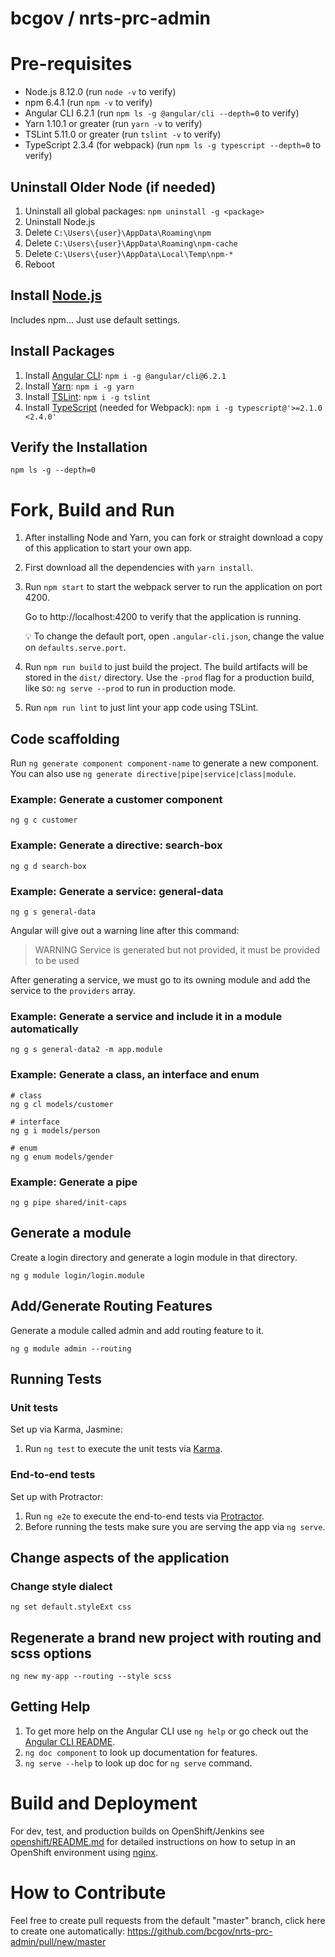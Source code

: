 # bcgov / nrts-prc-admin

# Pre-requisites

- Node.js 8.12.0 (run `node -v` to verify)
- npm 6.4.1 (run `npm -v` to verify)
- Angular CLI 6.2.1 (run `npm ls -g @angular/cli --depth=0` to verify)
- Yarn 1.10.1 or greater (run `yarn -v` to verify)
- TSLint 5.11.0 or greater  (run `tslint -v` to verify)
- TypeScript 2.3.4 (for webpack) (run `npm ls -g typescript --depth=0` to verify)

## Uninstall Older Node (if needed)

1. Uninstall all global packages: `npm uninstall -g <package>`
1. Uninstall Node.js
1. Delete `C:\Users\{user}\AppData\Roaming\npm`
1. Delete `C:\Users\{user}\AppData\Roaming\npm-cache`
1. Delete `C:\Users\{user}\AppData\Local\Temp\npm-*`
1. Reboot

## Install [Node.js](https://nodejs.org/)

Includes npm... Just use default settings.

## Install Packages

1. Install [Angular CLI](https://angular.io/): `npm i -g @angular/cli@6.2.1`
1. Install [Yarn](https://yarnpkg.com/): `npm i -g yarn`
1. Install [TSLint](https://palantir.github.io/tslint/): `npm i -g tslint`
1. Install [TypeScript](https://www.npmjs.com/package/typescript) (needed for Webpack): `npm i -g typescript@'>=2.1.0 <2.4.0'`


## Verify the Installation

```
npm ls -g --depth=0
```

# Fork, Build and Run

1. After installing Node and Yarn, you can fork or straight download a copy of this application to start your own app.
1. First download all the dependencies with `yarn install`.
1. Run `npm start` to start the webpack server to run the application on port 4200.

    Go to http://localhost:4200 to verify that the application is running.

    :bulb: To change the default port, open `.angular-cli.json`, change the value on `defaults.serve.port`.
    
1. Run `npm run build` to just build the project. The build artifacts will be stored in the `dist/` directory. Use the `-prod` flag for a production build, like so: `ng serve --prod` to run in production mode.
1. Run `npm run lint` to just lint your app code using TSLint.

## Code scaffolding

Run `ng generate component component-name` to generate a new component. You can also use `ng generate directive|pipe|service|class|module`.

### Example: Generate a customer component

```
ng g c customer
```

### Example: Generate a directive: search-box

```
ng g d search-box
```

### Example: Generate a service: general-data

```
ng g s general-data
```

Angular will give out a warning line after this command:

> WARNING Service is generated but not provided, it must be provided to be used

After generating a service, we must go to its owning module and add the service to the `providers` array.

### Example: Generate a service and include it in a module automatically

```
ng g s general-data2 -m app.module
```

### Example: Generate a class, an interface and enum

```
# class
ng g cl models/customer

# interface
ng g i models/person

# enum
ng g enum models/gender
```

### Example: Generate a pipe

```
ng g pipe shared/init-caps
```

## Generate a module

Create a login directory and generate a login module in that directory.

```
ng g module login/login.module
```

## Add/Generate Routing Features

Generate a module called admin and add routing feature to it.

```
ng g module admin --routing
```

## Running Tests

### Unit tests
  
Set up via Karma, Jasmine:
1. Run `ng test` to execute the unit tests via [Karma](https://karma-runner.github.io).

### End-to-end tests

Set up with Protractor:
1. Run `ng e2e` to execute the end-to-end tests via [Protractor](http://www.protractortest.org/).
1. Before running the tests make sure you are serving the app via `ng serve`.

## Change aspects of the application

### Change style dialect

```
ng set default.styleExt css
```

## Regenerate a brand new project with routing and scss options

```
ng new my-app --routing --style scss
```

## Getting Help

1. To get more help on the Angular CLI use `ng help` or go check out the [Angular CLI README](https://github.com/angular/angular-cli/blob/master/README.md).
1. `ng doc component` to look up documentation for features.
1. `ng serve --help` to look up doc for `ng serve` command.

# Build and Deployment

For dev, test, and production builds on OpenShift/Jenkins see [openshift/README.md](https://github.com/bcgov/nrts-prc-admin/blob/master/openshift/README.md) for detailed instructions on how to setup in an OpenShift environment using [nginx](https://www.nginx.com/).

# How to Contribute

Feel free to create pull requests from the default "master" branch, click here to create one automatically: <https://github.com/bcgov/nrts-prc-admin/pull/new/master>
